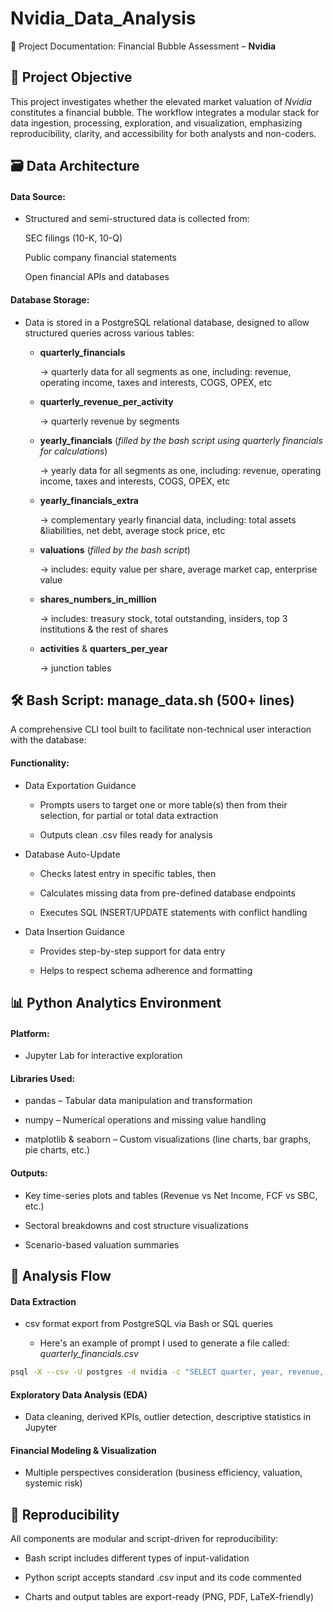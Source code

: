# Nvidia_Data_Analysis
📘 Project Documentation: Financial Bubble Assessment – **Nvidia**
</br>

## 🧭 Project Objective

  This project investigates whether the elevated market valuation of _Nvidia_ constitutes a financial bubble. The workflow integrates a modular stack for data ingestion, processing, exploration, and visualization, emphasizing reproducibility, clarity, and accessibility for both analysts and non-coders.
</br>

## 🗃️ Data Architecture

#### Data Source:
  - Structured and semi-structured data is collected from:

      SEC filings (10-K, 10-Q)

      Public company financial statements

      Open financial APIs and databases

####  Database Storage:
  - Data is stored in a PostgreSQL relational database, designed to allow structured queries across various tables:

    - **quarterly_financials** 

      → quarterly data for all segments as one, including: revenue, operating income, taxes and interests, COGS, OPEX, etc

    - **quarterly_revenue_per_activity** 

      → quarterly revenue by segments

    - **yearly_financials** (_filled by the bash script using quarterly financials for calculations_)

      → yearly data for all segments as one, including: revenue, operating income, taxes and interests, COGS, OPEX, etc

    - **yearly_financials_extra**

      → complementary yearly financial data, including: total assets &liabilities, net debt, average stock price, etc

    - **valuations** (_filled by the bash script_)

      → includes: equity value per share, average market cap, enterprise value

    - **shares_numbers_in_million**

      → includes: treasury stock, total outstanding, insiders, top 3 institutions & the rest of shares

    - **activities** & **quarters_per_year**

      → junction tables

## 🛠️ Bash Script: **manage_data.sh** (500+ lines)

A comprehensive CLI tool built to facilitate non-technical user interaction with the database:

#### Functionality:

  - Data Exportation Guidance

      - Prompts users to target one or more table(s) then from their selection, for partial or total data extraction 

      - Outputs clean .csv files ready for analysis

  - Database Auto-Update

      - Checks latest entry in specific tables, then 

      - Calculates missing data from pre-defined database endpoints

      - Executes SQL INSERT/UPDATE statements with conflict handling

  - Data Insertion Guidance

      - Provides step-by-step support for data entry

      - Helps to respect schema adherence and formatting

## 📊 Python Analytics Environment

#### Platform: 
  - Jupyter Lab for interactive exploration

#### Libraries Used:

  - pandas – Tabular data manipulation and transformation

  - numpy – Numerical operations and missing value handling

  - matplotlib & seaborn – Custom visualizations (line charts, bar graphs, pie charts, etc.)

#### Outputs:

  - Key time-series plots and tables (Revenue vs Net Income, FCF vs SBC, etc.)

  - Sectoral breakdowns and cost structure visualizations

  - Scenario-based valuation summaries

## 🧪 Analysis Flow

#### Data Extraction
  - csv format export from PostgreSQL via Bash or SQL queries

      - Here's an example of prompt I used to generate a file called: _quarterly_financials.csv_

```bash
psql -X --csv -U postgres -d nvidia -c "SELECT quarter, year, revenue, operating_income,net_income, gross_margin_percentage, taxes_and_interests, cost_of_goods_sold, gross_profit, operating_expenses, cogs_opex_difference FROM quarters_per_year INNER JOIN quarterly_financials USING(yq_id);" > quarterly_financials.csv
```
    

#### Exploratory Data Analysis (EDA)
  - Data cleaning, derived KPIs, outlier detection, descriptive statistics in Jupyter

#### Financial Modeling & Visualization
  - Multiple perspectives consideration (business efficiency, valuation, systemic risk)

## 🔁 Reproducibility

All components are modular and script-driven for reproducibility:

  - Bash script includes different types of input-validation

  - Python script accepts standard .csv input and its code commented

  - Charts and output tables are export-ready (PNG, PDF, LaTeX-friendly)